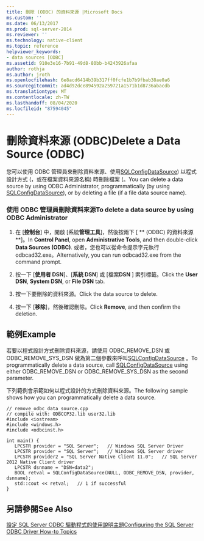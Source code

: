 ```yaml
---
title: 刪除 (ODBC) 的資料來源 |Microsoft Docs
ms.custom: ''
ms.date: 06/13/2017
ms.prod: sql-server-2014
ms.reviewer: ''
ms.technology: native-client
ms.topic: reference
helpviewer_keywords:
- data sources [ODBC]
ms.assetid: 910e3e16-7b91-49d8-80bb-b4243926afaa
author: rothja
ms.author: jroth
ms.openlocfilehash: 6e8acd6414b39b317ff0fcfe1b7b9fbab38ae0a6
ms.sourcegitcommit: ad4d92dce894592a259721a1571b1d8736abacdb
ms.translationtype: MT
ms.contentlocale: zh-TW
ms.lasthandoff: 08/04/2020
ms.locfileid: "87594045"
---
```

# <a name="delete-a-data-source-odbc"></a><span data-ttu-id="5a3c7-102">刪除資料來源 (ODBC)</span><span class="sxs-lookup"><span data-stu-id="5a3c7-102">Delete a Data Source (ODBC)</span></span>
  <span data-ttu-id="5a3c7-103">您可以使用 ODBC 管理員來刪除資料來源、使用[SQLConfigDataSource](../native-client-odbc-api/sqlconfigdatasource.md)) 以程式設計方式 (，或在檔案資料來源名稱) 時刪除檔案 (。</span><span class="sxs-lookup"><span data-stu-id="5a3c7-103">You can delete a data source by using ODBC Administrator, programmatically (by using [SQLConfigDataSource](../native-client-odbc-api/sqlconfigdatasource.md)), or by deleting a file (if a file data source name).</span></span>  
  
### <a name="to-delete-a-data-source-by-using-odbc-administrator"></a><span data-ttu-id="5a3c7-104">使用 ODBC 管理員刪除資料來源</span><span class="sxs-lookup"><span data-stu-id="5a3c7-104">To delete a data source by using ODBC Administrator</span></span>  
  
1.  <span data-ttu-id="5a3c7-105">在 [**控制台**] 中，開啟 [系統**管理工具**]，然後按兩下 [ \*\* (ODBC) 的資料來源\*\*]。</span><span class="sxs-lookup"><span data-stu-id="5a3c7-105">In **Control Panel**, open **Administrative Tools**, and then double-click **Data Sources (ODBC)**.</span></span> <span data-ttu-id="5a3c7-106">或者，您也可以從命令提示字元執行 odbcad32.exe。</span><span class="sxs-lookup"><span data-stu-id="5a3c7-106">Alternatively, you can run odbcad32.exe from the command prompt.</span></span>  
  
2.  <span data-ttu-id="5a3c7-107">按一下 [**使用者 DSN**]、[**系統 DSN**] 或 [檔案**DSN** ] 索引標籤。</span><span class="sxs-lookup"><span data-stu-id="5a3c7-107">Click the **User DSN**, **System DSN**, or **File DSN** tab.</span></span>  
  
3.  <span data-ttu-id="5a3c7-108">按一下要刪除的資料來源。</span><span class="sxs-lookup"><span data-stu-id="5a3c7-108">Click the data source to delete.</span></span>  
  
4.  <span data-ttu-id="5a3c7-109">按一下 [**移除**]，然後確認刪除。</span><span class="sxs-lookup"><span data-stu-id="5a3c7-109">Click **Remove**, and then confirm the deletion.</span></span>  
  
## <a name="example"></a><span data-ttu-id="5a3c7-110">範例</span><span class="sxs-lookup"><span data-stu-id="5a3c7-110">Example</span></span>  
 <span data-ttu-id="5a3c7-111">若要以程式設計方式刪除資料來源，請使用 ODBC_REMOVE_DSN 或 ODBC_REMOVE_SYS_DSN 做為第二個參數來呼叫[SQLConfigDataSource](../native-client-odbc-api/sqlconfigdatasource.md) 。</span><span class="sxs-lookup"><span data-stu-id="5a3c7-111">To programmatically delete a data source, call [SQLConfigDataSource](../native-client-odbc-api/sqlconfigdatasource.md) using either ODBC_REMOVE_DSN or ODBC_REMOVE_SYS_DSN as the second parameter.</span></span>  
  
 <span data-ttu-id="5a3c7-112">下列範例會示範如何以程式設計的方式刪除資料來源。</span><span class="sxs-lookup"><span data-stu-id="5a3c7-112">The following sample shows how you can programmatically delete a data source.</span></span>  
  
```  
// remove_odbc_data_source.cpp  
// compile with: ODBCCP32.lib user32.lib  
#include <iostream>  
#include <windows.h>  
#include <odbcinst.h>  
  
int main() {   
   LPCSTR provider = "SQL Server";   // Windows SQL Server Driver  
   LPCSTR provider = "SQL Server";   // Windows SQL Server driver  
   LPCSTR provider2 = "SQL Server Native Client 11.0";   // SQL Server 2012 Native Client driver  
   LPCSTR dsnname = "DSN=data2";  
   BOOL retval = SQLConfigDataSource(NULL, ODBC_REMOVE_DSN, provider, dsnname);  
   std::cout << retval;   // 1 if successful  
}  
```  
  
## <a name="see-also"></a><span data-ttu-id="5a3c7-113">另請參閱</span><span class="sxs-lookup"><span data-stu-id="5a3c7-113">See Also</span></span>  
 [<span data-ttu-id="5a3c7-114">設定 SQL Server ODBC 驅動程式的使用說明主題</span><span class="sxs-lookup"><span data-stu-id="5a3c7-114">Configuring the SQL Server ODBC Driver How-to Topics</span></span>](../../database-engine/dev-guide/configuring-the-sql-server-odbc-driver-how-to-topics.md)  
  
  
